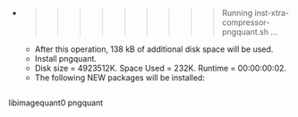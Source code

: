 * >>>>>>>>> Running inst-xtra-compressor-pngquant.sh ...
  * After this operation, 138 kB of additional disk space will be used.
  * Install pngquant.
  * Disk size = 4923512K. Space Used = 232K. Runtime = 00:00:00:02.
  * The following NEW packages will be installed:
  ```bash
libimagequant0 pngquant
  ```
